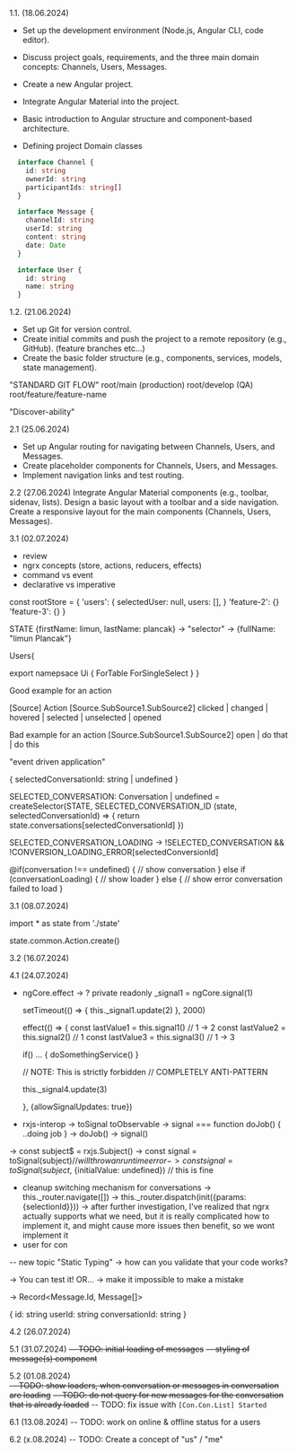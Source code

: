 1.1. (18.06.2024)
  - Set up the development environment (Node.js, Angular CLI, code editor).
  - Discuss project goals, requirements, and the three main domain concepts: Channels, Users, Messages.
  - Create a new Angular project.
  - Integrate Angular Material into the project.
  - Basic introduction to Angular structure and component-based architecture.

- Defining project Domain classes
```ts
  interface Channel {
    id: string
    ownerId: string
    participantIds: string[]
  }

  interface Message {
    channelId: string
    userId: string
    content: string
    date: Date
  }

  interface User {
    id: string
    name: string
  }
```

1.2. (21.06.2024)
- Set up Git for version control.
- Create initial commits and push the project to a remote repository (e.g., GitHub). (feature branches etc...)
- Create the basic folder structure (e.g., components, services, models, state management).


"STANDARD GIT FLOW"
root/main (production)
root/develop (QA)
root/feature/feature-name

"Discover-ability"


2.1 (25.06.2024)
- Set up Angular routing for navigating between Channels, Users, and Messages.
- Create placeholder components for Channels, Users, and Messages.
- Implement navigation links and test routing.

2.2 (27.06.2024)
Integrate Angular Material components (e.g., toolbar, sidenav, lists).
Design a basic layout with a toolbar and a side navigation.
Create a responsive layout for the main components (Channels, Users, Messages).

3.1 (02.07.2024)
- review
- ngrx concepts (store, actions, reducers, effects)
- command vs event
- declarative vs imperative

const rootStore = {
  'users': {
    selectedUser: null,
    users: [],
  }
  'feature-2': {}
  'feature-3': {}
}


STATE {firstName: limun, lastName: plancak} -> "selector" -> {fullName: "limun Plancak"}

Users{

  export namepsace Ui {
    ForTable
    ForSingleSelect
  }
}

Good example for an action 

[Source] Action
[Source.SubSource1.SubSource2] clicked | changed | hovered | selected | unselected | opened 

Bad example for an action
[Source.SubSource1.SubSource2] open | do that | do this 

"event driven application"

{
  selectedConversationId: string | undefined
}

SELECTED_CONVERSATION: Conversation | undefined = createSelector(STATE, SELECTED_CONVERSATION_ID (state, selectedConversationId) => {
  return state.conversations[selectedConversationId]
})


SELECTED_CONVERSATION_LOADING -> !SELECTED_CONVERSATION && !CONVERSION_LOADING_ERROR[selectedConversionId]


@if(conversation !== undefined) {
  // show conversation
} else if (conversationLoading) {
  // show loader 
} else {
  // show error conversation failed to load
}


3.1 (08.07.2024)


import * as state from './state'

state.common.Action.create()

3.2 (16.07.2024)

4.1 (24.07.2024)
- ngCore.effect -> ?
  private readonly _signal1 = ngCore.signal(1)

  setTimeout(() => {
    this._signal1.update(2)
  }, 2000)


  effect(() => {
    const lastValue1 = this.signal1() // 1 -> 2
    const lastValue2 = this.signal2() // 1 
    const lastValue3 = this.signal3() // 1 -> 3

    if() ... {
      doSomethingService()
    }

    // NOTE: This is strictly forbidden
    // COMPLETELY ANTI-PATTERN

    this._signal4.update(3)
    
  }, {allowSignalUpdates: true})

- rxjs-interop -> toSignal toObservable
-> signal === function doJob() { ..doing job } 
-> doJob()
-> signal()


-> const subject$ = rxjs.Subject()
-> const signal = toSignal(subject$) // will throw an run time error
-> const signal = toSignal(subject$, {initialValue: undefined}) // this is fine

- cleanup switching mechanism for conversations
 -> this._router.navigate([])
 -> this._router.dispatch(init({params: {selectionId}}))
 -> after further investigation, I've realized that ngrx actually supports what we need, but it is really complicated how to implement it, and might cause more issues then benefit, so we wont implement it
- user for con


-- new topic "Static Typing"
-> how can you validate that your code works?

-> You can test it!  OR... 
-> make it impossible to make a mistake

-> Record<Message.Id, Message[]>

{
  id: string
  userId: string
  conversationId: string
}


4.2 (26.07.2024)


5.1 (31.07.2024)
  ~~-- TODO: initial loading of messages~~
  ~~-- styling of message(s) component~~

5.2 (01.08.2024)  
  ~~-- TODO: show loaders, when conversation or messages in conversation are loading~~
  ~~-- TODO: do not query for new messages for the conversation that is already loaded~~
  -- TODO: fix issue with `[Con.Con.List] Started`


6.1 (13.08.2024)
 -- TODO: work on online & offline status for a users

6.2 (x.08.2024)
 -- TODO: Create a concept of "us" / "me"